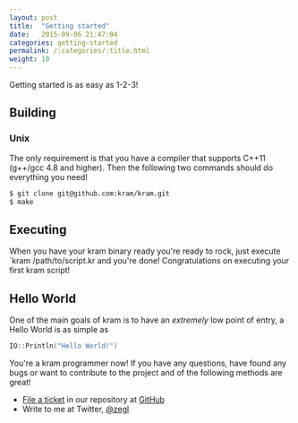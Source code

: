 ```yaml
---
layout: post
title:  "Getting started"
date:   2015-09-06 21:47:04
categories: getting-started
permalink: /:categories/:title.html
weight: 10
---
```


Getting started is as easy as 1-2-3!

## Building

### Unix

The only requirement is that you have a compiler that supports C++11 (g++/gcc 4.8 and higher). Then the following two commands should do everything you need!

~~~bash
$ git clone git@github.com:kram/kram.git
$ make
~~~

## Executing

When you have your kram binary ready you're ready to rock, just execute `kram /path/to/script.kr and you're done! Congratulations on executing your first kram script!

## Hello World

One of the main goals of kram is to have an *extremely* low point of entry, a Hello World is as simple as

~~~go
IO::Println("Hello World!")
~~~

You're a kram programmer now! If you have any questions, have found any bugs or want to contribute to the project and of the following methods are great!

* [File a ticket](https://github.com/kram/kram/issues) in our repository at [GitHub](https://github.com/kram/kram)
* Write to me at Twitter, <a href="https://twitter.com/zegl">@zegl</a>
